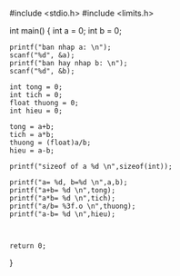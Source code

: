 #include <stdio.h>
#include <limits.h>

int main()
{
	int a = 0;
	int b = 0;
	
	printf("ban nhap a: \n");
	scanf("%d", &a);
	printf("ban hay nhap b: \n");
	scanf("%d", &b);
	
	int tong = 0;
	int tich = 0;
	float thuong = 0;
	int hieu = 0;
	 
	tong = a+b;
	tich = a*b;
	thuong = (float)a/b;
	hieu = a-b;
	
	printf("sizeof of a %d \n",sizeof(int));
	
	printf("a= %d, b=%d \n",a,b);
	printf("a+b= %d \n",tong);
	printf("a*b= %d \n",tich);
	printf("a/b= %3f.o \n",thuong);
	printf("a-b= %d \n",hieu);
	
	

	return 0;
}
